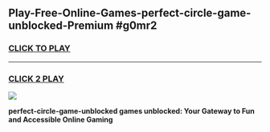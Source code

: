 
## Play-Free-Online-Games-perfect-circle-game-unblocked-Premium #g0mr2
<h3>
<a href="https://premium.freeplayer.one?title=perfect-circle-game-unblocked&ref=8M">CLICK TO PLAY</a></h3>
<hr>

<h3>
<a href="https://premium.freeplayer.one?title=perfect-circle-game-unblocked&ref=8M">CLICK 2 PLAY</a>
  
</h3>

<a href="https://premium.freeplayer.one?title=perfect-circle-game-unblocked&ref=8M"><img src="https://clearcache.store/games.png"></a>


**perfect-circle-game-unblocked games unblocked: Your Gateway to Fun and Accessible Online Gaming**
